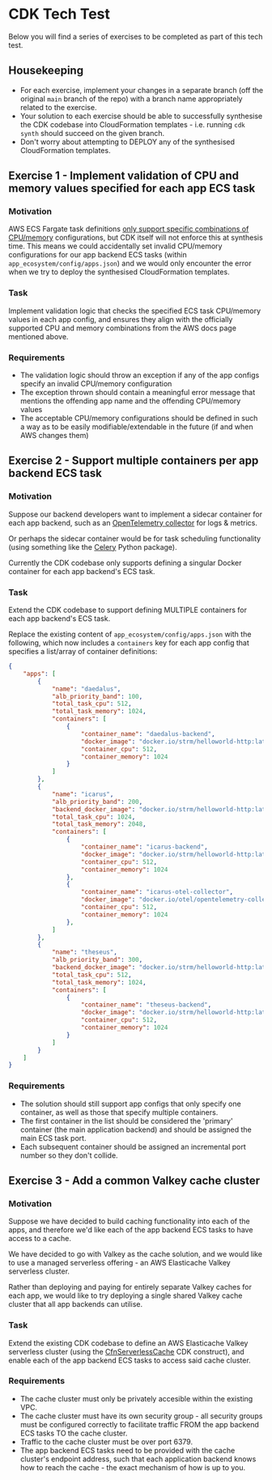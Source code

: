 # CDK Tech Test
Below you will find a series of exercises to be completed as part of this tech test.

## Housekeeping
- For each exercise, implement your changes in a separate branch (off the original `main` branch of the repo) with a branch name appropriately related to the exercise.
- Your solution to each exercise should be able to successfully synthesise the CDK codebase into CloudFormation templates - i.e. running `cdk synth` should succeed on the given branch.
- Don't worry about attempting to DEPLOY any of the synthesised CloudFormation templates.

## Exercise 1 - Implement validation of CPU and memory values specified for each app ECS task
### Motivation
AWS ECS Fargate task definitions [only support specific combinations of CPU/memory](https://docs.aws.amazon.com/AmazonECS/latest/developerguide/task-cpu-memory-error.html) configurations, but CDK itself will not enforce this at synthesis time. This means we could accidentally set invalid CPU/memory configurations for our app backend ECS tasks (within `app_ecosystem/config/apps.json`) and we would only encounter the error when we try to deploy the synthesised CloudFormation templates.

### Task
Implement validation logic that checks the specified ECS task CPU/memory values in each app config, and ensures they align with the officially supported CPU and memory combinations from the AWS docs page mentioned above.

### Requirements
- The validation logic should throw an exception if any of the app configs specify an invalid CPU/memory configuration
- The exception thrown should contain a meaningful error message that mentions the offending app name and the offending CPU/memory values
- The acceptable CPU/memory configurations should be defined in such a way as to be easily modifiable/extendable in the future (if and when AWS changes them)

## Exercise 2 - Support multiple containers per app backend ECS task
### Motivation
Suppose our backend developers want to implement a sidecar container for each app backend, such as an [OpenTelemetry collector](https://opentelemetry.io/docs/collector/) for logs & metrics.

Or perhaps the sidecar container would be for task scheduling functionality (using something like the [Celery](https://docs.celeryq.dev/en/stable/getting-started/introduction.html) Python package). 

Currently the CDK codebase only supports defining a singular Docker container for each app backend's ECS task.

### Task

Extend the CDK codebase to support defining MULTIPLE containers for each app backend's ECS task.

Replace the existing content of `app_ecosystem/config/apps.json` with the following, which now includes a `containers` key for each app config that specifies a list/array of container definitions:

```json
{
    "apps": [
        {
            "name": "daedalus",
            "alb_priority_band": 100,
            "total_task_cpu": 512,
            "total_task_memory": 1024,
            "containers": [
                {
                    "container_name": "daedalus-backend",
                    "docker_image": "docker.io/strm/helloworld-http:latest",
                    "container_cpu": 512,
                    "container_memory": 1024
                }
            ]
        },
        {
            "name": "icarus",
            "alb_priority_band": 200,
            "backend_docker_image": "docker.io/strm/helloworld-http:latest",
            "total_task_cpu": 1024,
            "total_task_memory": 2048,
            "containers": [
                {
                    "container_name": "icarus-backend",
                    "docker_image": "docker.io/strm/helloworld-http:latest",
                    "container_cpu": 512,
                    "container_memory": 1024
                },
                {
                    "container_name": "icarus-otel-collector",
                    "docker_image": "docker.io/otel/opentelemetry-collector-contrib:latest",
                    "container_cpu": 512,
                    "container_memory": 1024
                },
            ]
        },
        {
            "name": "theseus",
            "alb_priority_band": 300,
            "backend_docker_image": "docker.io/strm/helloworld-http:latest",
            "total_task_cpu": 512,
            "total_task_memory": 1024,
            "containers": [
                {
                    "container_name": "theseus-backend",
                    "docker_image": "docker.io/strm/helloworld-http:latest",
                    "container_cpu": 512,
                    "container_memory": 1024
                }
            ]
        }
    ]
}
```

### Requirements
- The solution should still support app configs that only specify one container, as well as those that specify multiple containers.
- The first container in the list should be considered the 'primary' container (the main application backend) and should be assigned the main ECS task port.
- Each subsequent container should be assigned an incremental port number so they don't collide.


## Exercise 3 - Add a common Valkey cache cluster
### Motivation
Suppose we have decided to build caching functionality into each of the apps, and therefore we'd like each of the app backend ECS tasks to have access to a cache. 

We have decided to go with Valkey as the cache solution, and we would like to use a managed serverless offering - an AWS Elasticache Valkey serverless cluster. 

Rather than deploying and paying for entirely separate Valkey caches for each app, we would like to try deploying a single shared Valkey cache cluster that all app backends can utilise.

### Task
Extend the existing CDK codebase to define an AWS Elasticache Valkey serverless cluster (using the [CfnServerlessCache](https://docs.aws.amazon.com/cdk/api/v2/docs/aws-cdk-lib.aws_elasticache.CfnServerlessCache.html) CDK construct), and enable each of the app backend ECS tasks to access said cache cluster.

### Requirements
- The cache cluster must only be privately accesible within the existing VPC.
- The cache cluster must have its own security group - all security groups must be configured correctly to facilitate traffic FROM the app backend ECS tasks TO the cache cluster.
- Traffic to the cache cluster must be over port 6379.
- The app backend ECS tasks need to be provided with the cache cluster's endpoint address, such that each application backend knows how to reach the cache - the exact mechanism of how is up to you.